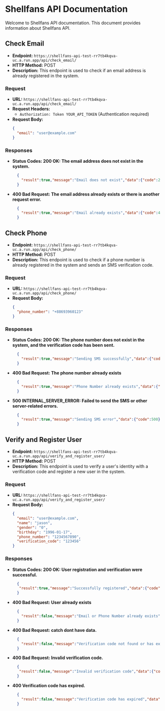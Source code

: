 # Shellfans API Documentation

Welcome to Shellfans API documentation. This document provides information about Shellfans API.

## Check Email

- **Endpoint:** `https://shellfans-api-test-rr7tb4kqva-uc.a.run.app/api/check_email/`
- **HTTP Method:** POST
- **Description:** This endpoint is used to check if an email address is already registered in the system.

### Request

- **URL:** `https://shellfans-api-test-rr7tb4kqva-uc.a.run.app/api/check_email/`
- **Request Headers:**
  - `Authorization: Token YOUR_API_TOKEN` (Authentication required)
- **Request Body:**
  ```json
  {
    "email": "user@example.com"
  }
### Responses
- **Status Codes:
200 OK: The email address does not exist in the system.**
    ```json
      {
        "result":true,"message":"Email does not exist","data":{"code":200}
      }
     ```
- **400 Bad Request: The email address already exists or there is another request error.**
    ```json
      {
        "result":true,"message":"Email already exists","data":{"code":400}
      }
    ```


## Check Phone

- **Endpoint:** `https://shellfans-api-test-rr7tb4kqva-uc.a.run.app/api/check_phone/`
- **HTTP Method:** POST
- **Description:** This endpoint is used to check if a phone number is already registered in the system and sends an SMS verification code.

### Request

- **URL:** `https://shellfans-api-test-rr7tb4kqva-uc.a.run.app/api/check_phone/`
- **Request Body:**
  ```json
  {
    "phone_number": "+88693960123"
  }
  
### Responses
- **Status Codes:
200 OK:  The phone number does not exist in the system, and the verification code has been sent.**
    ```json
      {
        "result":true,"message":"Sending SMS successfully","data":{"code":200}
      }
     ```
- **400 Bad Request: The phone number already exists**
    ```json
      {
        "result":true,"message":"Phone Number already exists","data":{"code":400}
      }
    ```
- **500 INTERNAL_SERVER_ERROR:  Failed to send the SMS or other server-related errors.**
    ```json
      {
        "result":true,"message":"Sending SMS error","data":{"code":500}
      }
    ```

## Verify and Register User

- **Endpoint:** `https://shellfans-api-test-rr7tb4kqva-uc.a.run.app/api/verify_and_register_user/`
- **HTTP Method:** POST
- **Description:** This endpoint is used to verify a user's identity with a verification code and register a new user in the system.

### Request

- **URL:** `https://shellfans-api-test-rr7tb4kqva-uc.a.run.app/api/verify_and_register_user/`
- **Request Body:**
  ```json
  {
    "email": "user@example.com",
    "name": "jason",
    "gender": "0",
    "birthday": "1996-01-17",
    "phone_number": "1234567890",
    "verification_code": "123456"
  }
  
### Responses
- **Status Codes:
200 OK:  User registration and verification were successful.**
    ```json
      {
       "result":true,"message":"Successfully registered","data":{"code":200}
      }
     ```
- **400 Bad Request: User already exists**
    ```json
      {
        "result":false,"message":"Email or Phone Number already exists","data":{"code":400}
      }
    ```
- **400 Bad Request: catch dont have data.**
    ```json
      {
        "result":false,"message":"Verification code not found or has expired","data":{"code":400}
      }
    ```
- **400 Bad Request: Invalid verification code.**
    ```json
      {
       "result":false,"message":"Invalid verification code","data":{"code":400}
      }
    ```
- **400 Verification code has expired.**
    ```json
      {
        "result":false,"message":"Verification code has expired","data":{"code":400}
      }
    ```